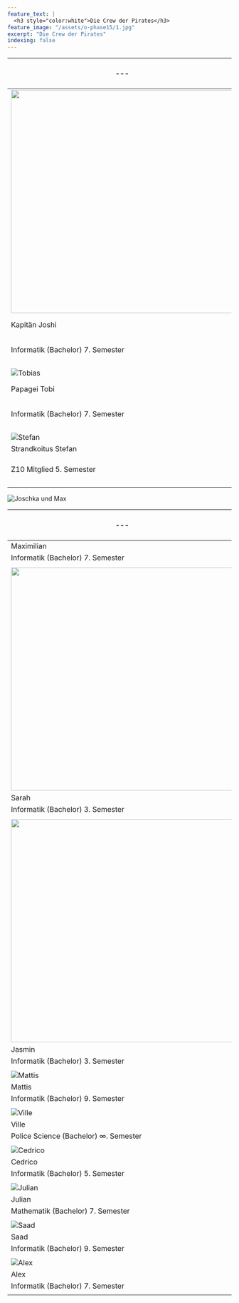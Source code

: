 ```yaml
---
feature_text: |
  <h3 style="color:white">Die Crew der Pirates</h3>
feature_image: "/assets/o-phase15/1.jpg"
excerpt: "Die Crew der Pirates"
indexing: false
---
```


| ---                                       | --- | ---                                         |
| ----------------------------------------- | --- | ------------------------------------------- |
| <img src="/assets/crew19/joshua_00.jpg" width="500px">   |     | ![Aris](/assets/crew19/aris_00.jpg)         |
| Kapitän Joshi                             |     | Erster Offizier Aris                        |
| Informatik (Bachelor) 7. Semester         |     | Informatik (Master) 17. Semester            |
|                                           |     |                                             |
| ![Tobias](/assets/crew19/tobias_00.jpg)   |     | ![Maria](/assets/crew19/maria_00.jpg)       |
| Papagei Tobi                              |     | Schatzmeisterin Maria                       |
| Informatik (Bachelor) 7. Semester         |     | Informatik (Bachelor) 7. Semester           |
|                                           |     |                                             |
| ![Stefan](/assets/crew19/stefan_00.jpg)   |     | ![Vera](/assets/crew19/blank.jpg)           |
| Strandkoitus Stefan                       |     | Vera                                        |
| Z10 Mitglied 5. Semester                  |     | Informatik (Master) 3. Semester             |
|                                           |     |                                             |

 ![Joschka und Max](/assets/crew19/joschka_max.jpg)
 
| ---                                       | --- | ---                                         |
| ----------------------------------------- | --- | ------------------------------------------- |
| Maximilian                                |     | Joschka                                     |
| Informatik (Bachelor) 7. Semester         |     | Informatik (Bachelor) 7. Semester           |
|                                           |     |                                             |
| <img src="/assets/crew19/sarah.jpg" width="500px">   |     |  <img src="/assets/crew19/lena.jpg" width="500px">          |
| Sarah                                     |     | Lena                                        |
| Informatik (Bachelor) 3. Semester         |     | Informatik (Bachelor) 3. Semester            |
|                                           |     |                                             |
| <img src="/assets/crew19/jasmin.jpg" width="500px">   |     | <img src="/assets/crew19/phillip.jpg" width="500px">         |
| Jasmin                                    |     | Philipp                                     |
| Informatik (Bachelor) 3. Semester         |     | Informatik (Bachelor) 3. Semester            |
|                                           |     |                                             |
| ![Mattis](/assets/crew19/blank.jpg)       |     | ![Dimi](/assets/crew19/dimitry_00.jpg)      |
| Mattis                                    |     | Dimi                                        |
| Informatik (Bachelor) 9. Semester         |     | Mathematik (Bachelor) 7. Semester           |
|                                           |     |                                             |
| ![Ville](/assets/crew19/ville.jpg)        |     | ![Edwin](/assets/crew19/edwin_00.jpg)       |
| Ville                                     |     | Edwin                                       |
| Police Science (Bachelor) ∞. Semester     |     | Informatik (Bachelor) 7. Semester           |
|                                           |     |                                             |
| ![Cedrico](/assets/crew19/cedrico_00.jpg) |     | ![Illya](/assets/crew19/illya_00.jpg)       |
| Cedrico                                   |     | Illya Byelkin                               |
| Informatik (Bachelor) 5. Semester         |     | Informatik (Bachelor) 7. Semester           |
|                                           |     |                                             |
| ![Julian](/assets/crew19/julian_00.jpg)   |     | ![Tamara](/assets/crew19/tamara_00.jpg)     |
| Julian                                    |     | Tamara                                      |
| Mathematik (Bachelor) 7. Semester         |     | Physik (Bachelor) ∞. Semester               |
|                                           |     |                                             |
| ![Saad](/assets/crew19/saad_00.jpg)       |     | ![Benjamin](/assets/crew19/benjamin_00.jpg) |
| Saad                                      |     | Benjamin                                    |
| Informatik (Bachelor) 9. Semester         |     | Informatik (Bachelor) 7. Semester           |
|                                           |     |                                             |
| ![Alex](/assets/crew19/alex_00.jpg)       |     | ![Robin](/assets/crew19/robin_00.jpg)       |
| Alex                                      |     | Robin                                       |
| Informatik (Bachelor) 7. Semester         |     | Informatikkaufmann (Bachelor) ∞. Semester   |
|                                           |     |                                             |
